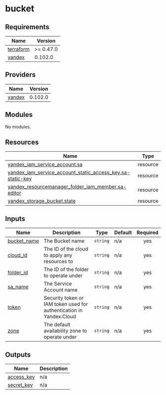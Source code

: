# bucket

<!-- BEGINNING OF PRE-COMMIT-TERRAFORM DOCS HOOK -->
## Requirements

| Name | Version |
|------|---------|
| <a name="requirement_terraform"></a> [terraform](#requirement\_terraform) | >=  0.47.0 |
| <a name="requirement_yandex"></a> [yandex](#requirement\_yandex) | 0.102.0 |

## Providers

| Name | Version |
|------|---------|
| <a name="provider_yandex"></a> [yandex](#provider\_yandex) | 0.102.0 |

## Modules

No modules.

## Resources

| Name | Type |
|------|------|
| [yandex_iam_service_account.sa](https://registry.terraform.io/providers/yandex-cloud/yandex/0.102.0/docs/resources/iam_service_account) | resource |
| [yandex_iam_service_account_static_access_key.sa-static-key](https://registry.terraform.io/providers/yandex-cloud/yandex/0.102.0/docs/resources/iam_service_account_static_access_key) | resource |
| [yandex_resourcemanager_folder_iam_member.sa-editor](https://registry.terraform.io/providers/yandex-cloud/yandex/0.102.0/docs/resources/resourcemanager_folder_iam_member) | resource |
| [yandex_storage_bucket.state](https://registry.terraform.io/providers/yandex-cloud/yandex/0.102.0/docs/resources/storage_bucket) | resource |

## Inputs

| Name | Description | Type | Default | Required |
|------|-------------|------|---------|:--------:|
| <a name="input_bucket_name"></a> [bucket\_name](#input\_bucket\_name) | The Bucket name | `string` | n/a | yes |
| <a name="input_cloud_id"></a> [cloud\_id](#input\_cloud\_id) | The ID of the cloud to apply any resources to | `string` | n/a | yes |
| <a name="input_folder_id"></a> [folder\_id](#input\_folder\_id) | The ID of the folder to operate under | `string` | n/a | yes |
| <a name="input_sa_name"></a> [sa\_name](#input\_sa\_name) | The Service Account name | `string` | n/a | yes |
| <a name="input_token"></a> [token](#input\_token) | Security token or IAM token used for authentication in Yandex.Cloud | `string` | n/a | yes |
| <a name="input_zone"></a> [zone](#input\_zone) | The default availability zone to operate under | `string` | n/a | yes |

## Outputs

| Name | Description |
|------|-------------|
| <a name="output_access_key"></a> [access\_key](#output\_access\_key) | n/a |
| <a name="output_secret_key"></a> [secret\_key](#output\_secret\_key) | n/a |
<!-- END OF PRE-COMMIT-TERRAFORM DOCS HOOK -->
